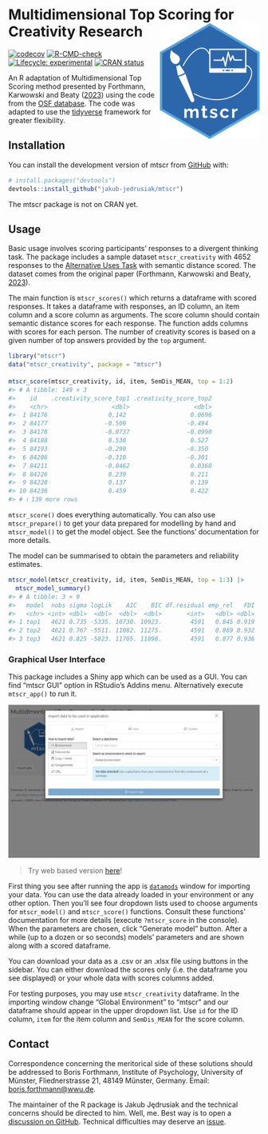 
<!-- README.md is generated from README.Rmd. Please edit that file -->

# Multidimensional Top Scoring for Creativity Research <img src="./man/figures/mtscr-hex.svg" width="200" align="right"/>

<!-- badges: start -->

[![codecov](https://codecov.io/gh/jakub-jedrusiak/mtscr/branch/main/graph/badge.svg?token=N3UGHFK5QN)](https://codecov.io/gh/jakub-jedrusiak/mtscr)
[![R-CMD-check](https://github.com/jakub-jedrusiak/mtscr/actions/workflows/R-CMD-check.yaml/badge.svg)](https://github.com/jakub-jedrusiak/mtscr/actions/workflows/R-CMD-check.yaml)
[![Lifecycle:
experimental](https://img.shields.io/badge/lifecycle-experimental-orange.svg)](https://lifecycle.r-lib.org/articles/stages.html#experimental)
[![CRAN
status](https://www.r-pkg.org/badges/version/mtscr)](https://CRAN.R-project.org/package=mtscr)
<!-- badges: end -->

An R adaptation of Multidimensional Top Scoring method presented by
Forthmann, Karwowski and Beaty
([2023](https://doi.org/10.1037/aca0000571)) using the code from the
[OSF database](https://osf.io/7rgsp/). The code was adapted to use the
[tidyverse](https://www.tidyverse.org/) framework for greater
flexibility.

## Installation

You can install the development version of mtscr from
[GitHub](https://github.com/) with:

``` r
# install.packages("devtools")
devtools::install_github("jakub-jedrusiak/mtscr")
```

The mtscr package is not on CRAN yet.

## Usage

Basic usage involves scoring participants’ responses to a divergent
thinking task. The package includes a sample dataset `mtscr_creativity`
with 4652 responses to the [Alternative Uses
Task](https://en.wikipedia.org/wiki/Alternative_uses_test) with semantic
distance scored. The dataset comes from the original paper (Forthmann,
Karwowski and Beaty, [2023](https://doi.org/10.1037/aca0000571)).

The main function is `mtscr_scores()` which returns a dataframe with
scored responses. It takes a dataframe with responses, an ID column, an
item column and a score column as arguments. The score column should
contain semantic distance scores for each response. The function adds
columns with scores for each person. The number of creativity scores is
based on a given number of top answers provided by the `top` argument.

``` r
library("mtscr")
data("mtscr_creativity", package = "mtscr")

mtscr_score(mtscr_creativity, id, item, SemDis_MEAN, top = 1:2)
#> # A tibble: 149 × 3
#>    id    .creativity_score_top1 .creativity_score_top2
#>    <chr>                  <dbl>                  <dbl>
#>  1 84176                 0.142                  0.0696
#>  2 84177                -0.509                 -0.494 
#>  3 84178                -0.0737                -0.0990
#>  4 84188                 0.530                  0.527 
#>  5 84193                -0.299                 -0.350 
#>  6 84206                -0.310                 -0.301 
#>  7 84211                -0.0462                 0.0360
#>  8 84226                 0.239                  0.211 
#>  9 84228                 0.137                  0.139 
#> 10 84236                 0.459                  0.422 
#> # ℹ 139 more rows
```

`mtscr_score()` does everything automatically. You can also use
`mtscr_prepare()` to get your data prepared for modelling by hand and
`mtscr_model()` to get the model object. See the functions’
documentation for more details.

The model can be summarised to obtain the parameters and reliability
estimates.

``` r
mtscr_model(mtscr_creativity, id, item, SemDis_MEAN, top = 1:3) |>
  mtscr_model_summary()
#> # A tibble: 3 × 9
#>   model  nobs sigma logLik    AIC    BIC df.residual emp_rel   FDI
#>   <chr> <int> <dbl>  <dbl>  <dbl>  <dbl>       <int>   <dbl> <dbl>
#> 1 top1   4621 0.735 -5335. 10730. 10923.        4591   0.845 0.919
#> 2 top2   4621 0.767 -5511. 11082. 11275.        4591   0.869 0.932
#> 3 top3   4621 0.825 -5823. 11705. 11898.        4591   0.877 0.936
```

### Graphical User Interface

This package includes a Shiny app which can be used as a GUI. You can
find “mtscr GUI” option in RStudio’s Addins menu. Alternatively execute
`mtscr_app()` to run it.

![](./man/figures/README-GUI-example.gif)

> Try web based version
> [here](https://jakub-jedrusiak.shinyapps.io/mtscr_GUI/)!

First thing you see after running the app is
[`datamods`](https://github.com/dreamRs/datamods) window for importing
your data. You can use the data already loaded in your environment or
any other option. Then you’ll see four dropdown lists used to choose
arguments for `mtscr_model()` and `mtscr_score()` functions. Consult
these functions’ documentation for more details (execute `?mtscr_score`
in the console). When the parameters are chosen, click “Generate model”
button. After a while (up to a dozen or so seconds) models’ parameters
and are shown along with a scored dataframe.

You can download your data as a .csv or an .xlsx file using buttons in
the sidebar. You can either download the scores only (i.e. the dataframe
you see displayed) or your whole data with scores columns added.

For testing purposes, you may use `mtscr_creativity` dataframe. In the
importing window change “Global Environment” to “mtscr” and our
dataframe should appear in the upper dropdown list. Use `id` for the ID
column, `item` for the item column and `SemDis_MEAN` for the score
column.

## Contact

Correspondence concerning the meritorical side of these solutions should
be addressed to Boris Forthmann, Institute of Psychology, University of
Münster, Fliednerstrasse 21, 48149 Münster, Germany. Email:
<boris.forthmann@wwu.de>.

The maintainer of the R package is Jakub Jędrusiak and the technical
concerns should be directed to him. Well, me. Best way is to open a
[discussion on
GitHub](https://github.com/jakub-jedrusiak/mtscr/discussions). Technical
difficulties may deserve an
[issue](https://github.com/jakub-jedrusiak/mtscr/issues).
